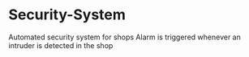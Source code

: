 # Security-System
Automated security system for shops
Alarm is triggered whenever an intruder is detected in the shop
